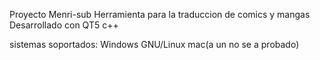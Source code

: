 Proyecto Menri-sub
Herramienta para la traduccion de comics y mangas
Desarrollado con QT5 c++

sistemas soportados:
Windows
GNU/Linux
mac(a un no se a probado)